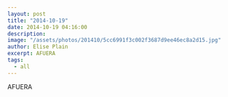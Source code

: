 ```yaml
---
layout: post
title: "2014-10-19"
date: 2014-10-19 04:16:00
description: 
image: "/assets/photos/201410/5cc6991f3c002f3687d9ee46ec8a2d15.jpg"
author: Elise Plain
excerpt: AFUERA
tags: 
  - all
---
```


AFUERA
<p></p>
